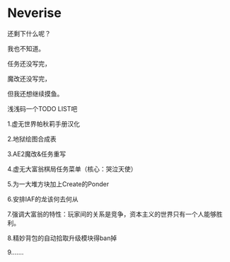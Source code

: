 # Neverise


还剩下什么呢？

我也不知道。

任务还没写完，

魔改还没写完，

但我还想继续摸鱼。




浅浅码一个TODO LIST吧



1.虚无世界帕秋莉手册汉化

2.地狱绘图合成表

3.AE2魔改&任务重写

4.虚无大富翁棋局任务菜单（核心：哭泣天使）

5.为一大堆方块加上Create的Ponder

6.安排IAF的龙该何去何从

7.强调大富翁的特性：玩家间的关系是竞争，资本主义的世界只有一个人能够胜利。

8.精妙背包的自动拾取升级模块得ban掉

9.......
